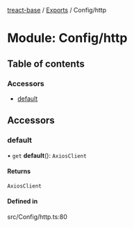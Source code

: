[treact-base](../README.md) / [Exports](../modules.md) / Config/http

# Module: Config/http

## Table of contents

### Accessors

- [default](Config_http.md#default)

## Accessors

### default

• `get` **default**(): `AxiosClient`

#### Returns

`AxiosClient`

#### Defined in

src/Config/http.ts:80
